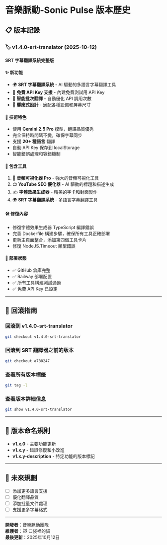 # 音樂脈動-Sonic Pulse 版本歷史

## 📋 版本記錄

### 🏷️ v1.4.0-srt-translator (2025-10-12)
**SRT 字幕翻譯系統完整版**

#### ✨ 新功能
- 🌍 **SRT 字幕翻譯系統** - AI 驅動的多語言字幕翻譯工具
- 🔑 **免費 API Key 支援** - 內建免費測試用 API Key
- 🎯 **智能批次翻譯** - 自動優化 API 調用次數
- 📱 **響應式設計** - 適配各種設備和屏幕尺寸

#### 🔧 技術特色
- 使用 **Gemini 2.5 Pro** 模型，翻譯品質優秀
- 完全保持時間碼不變，確保字幕同步
- 支援 **20+ 種語言** 翻譯
- 自動 API Key 保存到 localStorage
- 智能錯誤處理和容錯機制

#### 📁 包含工具
1. 🎵 **音頻可視化器 Pro** - 強大的音頻可視化工具
2. 📺 **YouTube SEO 優化器** - AI 驅動的標題和描述生成
3. ✍️ **字體效果生成器** - 精美的字卡和封面製作
4. 🌍 **SRT 字幕翻譯系統** - 多語言字幕翻譯工具

#### 🛠️ 修復內容
- 修復字體效果生成器 TypeScript 編譯錯誤
- 完善 Dockerfile 構建步驟，確保所有工具正確部署
- 更新主頁面整合，添加第四個工具卡片
- 修復 NodeJS.Timeout 類型錯誤

#### 🚀 部署狀態
- ✅ GitHub 倉庫完整
- ✅ Railway 部署配置
- ✅ 所有工具構建測試通過
- ✅ 免費 API Key 已設定

---

## 🔄 回滾指南

### 回滾到 v1.4.0-srt-translator
```bash
git checkout v1.4.0-srt-translator
```

### 回滾到 SRT 翻譯器之前的版本
```bash
git checkout a788247
```

### 查看所有版本標籤
```bash
git tag -l
```

### 查看版本詳細信息
```bash
git show v1.4.0-srt-translator
```

---

## 📝 版本命名規則

- **v1.x.0** - 主要功能更新
- **v1.x.y** - 錯誤修復和小改進
- **v1.x.y-description** - 特定功能的版本標記

---

## 🎯 未來規劃

- [ ] 添加更多語言支援
- [ ] 優化翻譯品質
- [ ] 添加批量文件處理
- [ ] 支援更多字幕格式

---

**開發者**：音樂脈動團隊  
**維護者**：🐱 口袋裡的貓  
**最後更新**：2025年10月12日
